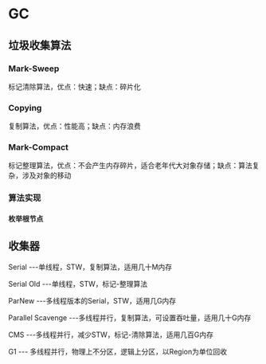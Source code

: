 # GC

## 垃圾收集算法

### Mark-Sweep

标记清除算法，优点：快速；缺点：碎片化

### Copying

复制算法，优点：性能高；缺点：内存浪费

### Mark-Compact

标记整理算法，优点：不会产生内存碎片，适合老年代大对象存储；缺点：算法复杂，涉及对象的移动

### 算法实现

#### 枚举根节点





## 收集器

Serial  ---单线程，STW，复制算法，适用几十M内存

Serial Old  ---单线程，STW，标记-整理算法

ParNew  ---多线程版本的Serial，STW，适用几G内存

Parallel Scavenge  ---多线程并行，复制算法，可设置吞吐量，适用几十G内存

CMS  ---多线程并行，减少STW，标记-清除算法，适用几百G内存

G1 --- 多线程并行，物理上不分区，逻辑上分区，以Region为单位回收